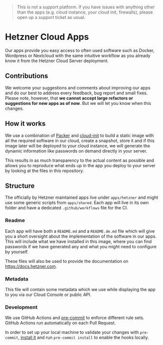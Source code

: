 > This is not a support platform. If you have issues with anything other than the apps
> (e.g. cloud instance, your cloud init, firewalls), please open up a support ticket as usual.

# Hetzner Cloud Apps

Our apps provide you easy access to often used software such as Docker, Wordpress or Nextcloud with the same intuitive workflow as you already know it from the Hetzner Cloud Server deployment.

## Contributions

We welcome your suggestions and comments about improving our apps and do our best to address every feedback, bug report and small fixes.
Please note, however, that **we cannot accept large refactors or suggestions for new apps as of now**. But we will let you know when this changes.

## How it works

We use a combination of [Packer](https://www.packer.io/) and [cloud-init](https://cloud-init.io/) to build a static image with all the required software in our cloud, create a snapshot, store it and if this image later will be deployed to your cloud instance, we will generate the dynamic information like passwords on demand directly in your server.

This results in as much transparency to the actual content as possible and allows you to reproduce what ends up in the app you deploy to your server by looking at the files in this repository.

## Structure

The officially by Hetzner maintained apps live under `apps/hetzner` and might use some generic scripts from `apps/shared`.
Each app will live in its own folder and have a dedicated `.github/workflows` file for the CI.

### Readme

Each app will have both a `README.md` and a `README.de.md` file which will give you a short oversight about the implementation of the software in our apps.
This will include what we have installed in this image, where you can find passwords if we have generated any and what you might need to configure by yourself.

These files will also be used to provide the documentation on https://docs.hetzner.com.

### Metadata

This file will contain some metadata which we use while displaying the app to you via our Cloud Console or public API.

### Development

We use GitHub Actions and [pre-commit](https://pre-commit.com/) to enforce different rule sets.
GitHub Actions run automatically on each Pull Request.

In order to set up your local machine to validate your changes with `pre-commit`, [install it](https://pre-commit.com/#install)
and run `pre-commit install` to enable the hooks locally.
